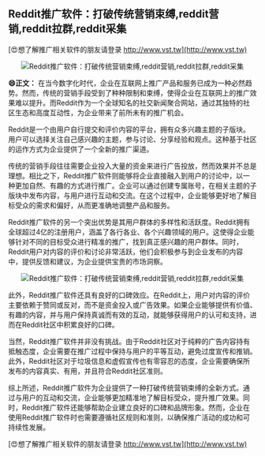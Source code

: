 ## **Reddit推广软件：打破传统营销束缚,reddit营销,reddit拉群,reddit采集**

[😍想了解推广相关软件的朋友请登录 http://www.vst.tw](http://www.vst.tw)

 <center><img src="https://vst.tw/MP4/tuiguang/png/2.png" alt="Reddit推广软件：打破传统营销束缚,reddit营销,reddit拉群,reddit采集"></center>

**😄正文：**
在当今数字化时代，企业在互联网上推广产品和服务已成为一种必然趋势。然而，传统的营销手段受到了种种限制和束缚，使得企业在互联网上的推广效果难以提升。而Reddit作为一个全球知名的社交新闻聚合网站，通过其独特的社区生态和高度互动性，为企业带来了前所未有的推广机会。

Reddit是一个由用户自行提交和评价内容的平台，拥有众多兴趣主题的子版块。用户可以选择关注自己感兴趣的主题，参与讨论、分享经验和观点。这种基于社区的运作方式为企业提供了一个全新的推广渠道。

传统的营销手段往往需要企业投入大量的资金来进行广告投放，然而效果并不总是理想。相比之下，Reddit推广软件则能够将企业直接融入到用户的讨论中，以一种更加自然、有趣的方式进行推广。企业可以通过创建专属账号，在相关主题的子版块中发布内容，与用户进行互动和交流。在这个过程中，企业能够更好地了解目标受众的需求和偏好，从而更准确地调整产品和服务。

Reddit推广软件的另一个突出优势是其用户群体的多样性和活跃度。Reddit拥有全球超过4亿的注册用户，涵盖了各行各业、各个兴趣领域的用户。这使得企业能够针对不同的目标受众进行精准的推广，找到真正感兴趣的用户群体。同时，Reddit用户对内容的评价和讨论非常活跃，他们会积极参与到企业发布的内容中，提供反馈和建议，为企业提供宝贵的市场洞察。

 <center><img src="https://vst.tw/MP4/tuiguang/png/3.png" alt="Reddit推广软件：打破传统营销束缚,reddit营销,reddit拉群,reddit采集"></center>

此外，Reddit推广软件还具有良好的口碑效应。在Reddit上，用户对内容的评价主要依赖于赞同或反对，而不是资金投入或广告效果。如果企业能够提供有价值、有趣的内容，并与用户保持真诚而有效的互动，就能够获得用户的认可和支持，进而在Reddit社区中积累良好的口碑。

当然，Reddit推广软件并非没有挑战。由于Reddit社区对于纯粹的广告内容持有抵触态度，企业需要在推广过程中保持与用户的平等互动，避免过度宣传和推销。此外，Reddit社区对于垃圾信息和虚假宣传也有零容忍的态度，企业需要确保所发布的内容真实、有用，并且符合Reddit社区准则。

综上所述，Reddit推广软件为企业提供了一种打破传统营销束缚的全新方式。通过与用户的互动和交流，企业能够更加精准地了解目标受众，提升推广效果。同时，Reddit推广软件还能够帮助企业建立良好的口碑和品牌形象。然而，企业在使用Reddit推广软件时也需要遵循社区规则和准则，以确保推广活动的成功和可持续性发展。

[😍想了解推广相关软件的朋友请登录 http://www.vst.tw](http://www.vst.tw)



